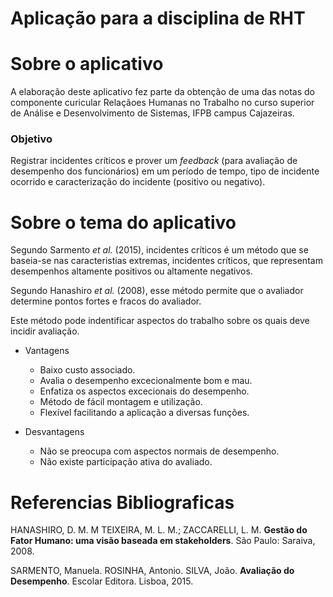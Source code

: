 # Aplicação para a disciplina de RHT

# Sobre o aplicativo

A elaboração deste aplicativo fez parte da obtenção de uma das notas do componente curicular Relaçãoes Humanas no Trabalho no curso superior de Análise e Desenvolvimento de Sistemas, IFPB campus Cajazeiras.

### Objetivo

Registrar incidentes críticos e prover um *feedback* (para avaliação de desempenho dos funcionários) em um período de tempo, tipo de incidente  ocorrido e caracterização do incidente (positivo ou negativo).

# Sobre o tema do aplicativo
Segundo Sarmento *et al.* (2015), incidentes críticos é um método que se baseia-se nas caracteristias extremas, incidentes críticos, que representam desempenhos altamente positivos ou altamente negativos.

Segundo Hanashiro *et al.* (2008), esse método permite que o avaliador determine pontos fortes e fracos do avaliador.

Este método pode indentificar aspectos do trabalho sobre os quais deve incidir avaliação.

* Vantagens
    * Baixo custo associado.
    * Avalia o desempenho excecionalmente bom e mau.
    * Enfatiza os aspectos excecionais do desempenho.
    * Método de fácil montagem e utilização.
    * Flexível facilitando a aplicação a diversas funções.

* Desvantagens
    * Não se preocupa com aspectos normais de desempenho.
    * Não existe participação ativa do avaliado.


# Referencias Bibliograficas

HANASHIRO, D. M. M TEIXEIRA, M. L. M.; ZACCARELLI, L. M. **Gestão do Fator Humano: uma visão baseada em stakeholders**. São Paulo: Saraiva, 2008.

SARMENTO, Manuela. ROSINHA, Antonio. SILVA, João. **Avaliação do Desempenho**. Escolar Editora. Lisboa, 2015.

